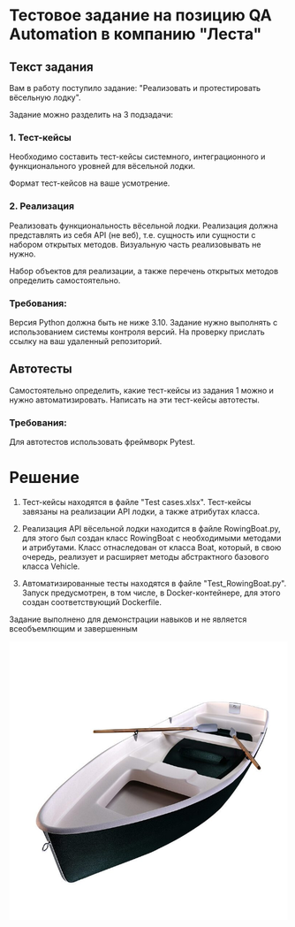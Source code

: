 # Тестовое задание на позицию QA Automation в компанию "Леста"

## Текст задания
Вам в работу поступило задание: "Реализовать и протестировать вёсельную лодку".  

Задание можно разделить на 3 подзадачи:

### 1. Тест-кейсы

Необходимо составить тест-кейсы системного, интеграционного и функционального уровней для вёсельной лодки.

Формат тест-кейсов на ваше усмотрение.

### 2. Реализация

Реализовать функциональность вёсельной лодки. Реализация должна представлять из себя API (не веб), т.е. сущность или сущности с набором открытых методов. Визуальную часть реализовывать не нужно. 

Набор объектов для реализации, а также перечень открытых методов определить самостоятельно.

### Требования:

Версия Python должна быть не ниже 3.10.
Задание нужно выполнять с использованием системы контроля версий.
На проверку прислать ссылку на ваш удаленный репозиторий.

## Автотесты

Самостоятельно определить, какие тест-кейсы из задания 1 можно и нужно автоматизировать. Написать на эти тест-кейсы автотесты.

### Требования:

Для автотестов использовать фреймворк Pytest.

# Решение

1. Тест-кейсы находятся в файле "Test cases.xlsx". Тест-кейсы завязаны на реализации API лодки, а также атрибутах класса.

2. Реализация API вёсельной лодки находится в файле RowingBoat.py, для этого был создан класс RowingBoat с необходимыми методами и атрибутами. Класс отнаследован от класса Boat, который, в свою очередь, реализует и расширяет методы абстрактного базового класса Vehicle.

3. Автоматизированные тесты находятся в файле "Test_RowingBoat.py". Запуск предусмотрен, в том числе, в Docker-контейнере, для этого создан соответствующий Dockerfile.

Задание выполнено для демонстрации навыков и не является всеобъемлющим и завершенным

![Boat](https://github.com/technoborsch/LestaTestAutomation/raw/master/boat.jpg)

